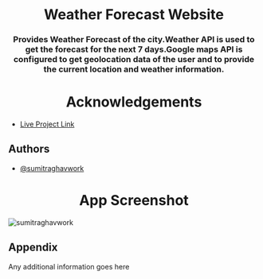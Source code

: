 <h1 align="center">Weather Forecast Website</h1>
<h3 align="center">Provides Weather Forecast of the city.Weather API is used to get the forecast for the next 7 days.Google maps API is configured to get geolocation data of the user and to provide the current location and weather information.</h3>

<h1 align="center">Acknowledgements</h1>

- [Live Project Link](https://sumitraghavwork.github.io/weather101/)

## Authors

- [@sumitraghavwork](https://github.com/sumitraghavwork)

<h1 align="center">App Screenshot</h1>

<p align="left"> <img src="https://sumitraghavwork.github.io/data/weather.png" alt="sumitraghavwork" /> </p>

## Appendix

Any additional information goes here
